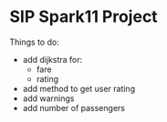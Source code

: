 # SIP Spark11 Project
Things to do:
  - add dijkstra for:
      - fare
      - rating
  - add method to get user rating
  - add warnings
  - add number of passengers
